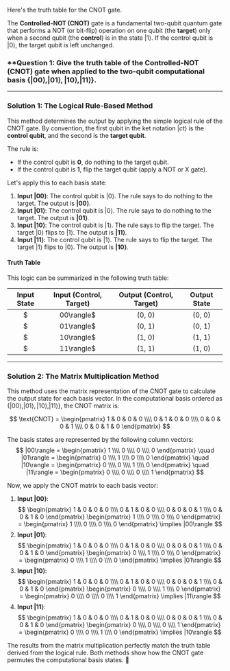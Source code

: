 Here's the truth table for the CNOT gate.

The **Controlled-NOT (CNOT)** gate is a fundamental two-qubit quantum gate that performs a NOT (or bit-flip) operation on one qubit (the **target**) only when a second qubit (the **control**) is in the state $|1\rangle$. If the control qubit is $|0\rangle$, the target qubit is left unchanged.

### **Question 1: Give the truth table of the Controlled-NOT (CNOT) gate when applied to the two-qubit computational basis {$|00\rangle,|01\rangle,|10\rangle,|11\rangle$}.

***

### **Solution 1: The Logical Rule-Based Method**

This method determines the output by applying the simple logical rule of the CNOT gate. By convention, the first qubit in the ket notation $|ct\rangle$ is the **control qubit**, and the second is the **target qubit**. 

The rule is:
* If the control qubit is **0**, do nothing to the target qubit.
* If the control qubit is **1**, flip the target qubit (apply a NOT or X gate).

Let's apply this to each basis state:

1.  **Input $|00\rangle$**: The control qubit is $|0\rangle$. The rule says to do nothing to the target. The output is **$|00\rangle$**.
2.  **Input $|01\rangle$**: The control qubit is $|0\rangle$. The rule says to do nothing to the target. The output is **$|01\rangle$**.
3.  **Input $|10\rangle$**: The control qubit is $|1\rangle$. The rule says to flip the target. The target $|0\rangle$ flips to $|1\rangle$. The output is **$|11\rangle$**.
4.  **Input $|11\rangle$**: The control qubit is $|1\rangle$. The rule says to flip the target. The target $|1\rangle$ flips to $|0\rangle$. The output is **$|10\rangle$**.

#### **Truth Table**

This logic can be summarized in the following truth table:

| Input State | Input (Control, Target) | Output (Control, Target) | Output State |
| :---------: | :---------------------: | :----------------------: | :----------: |
| $|00\rangle$ |          (0, 0)           |          (0, 0)          | $|00\rangle$ |
| $|01\rangle$ |          (0, 1)           |          (0, 1)          | $|01\rangle$ |
| $|10\rangle$ |          (1, 0)           |          (1, 1)          | $|11\rangle$ |
| $|11\rangle$ |          (1, 1)           |          (1, 0)          | $|10\rangle$ |

***

### **Solution 2: The Matrix Multiplication Method**

This method uses the matrix representation of the CNOT gate to calculate the output state for each basis vector. In the computational basis ordered as $\{|00\rangle, |01\rangle, |10\rangle, |11\rangle\}$, the CNOT matrix is:

$$
\text{CNOT} = \begin{pmatrix}
1 & 0 & 0 & 0 \\\\
0 & 1 & 0 & 0 \\\\
0 & 0 & 0 & 1 \\\\
0 & 0 & 1 & 0
\end{pmatrix}
$$

The basis states are represented by the following column vectors:
$$
|00\rangle = \begin{pmatrix} 1 \\\\ 0 \\\\ 0 \\\\ 0 \end{pmatrix} \quad
|01\rangle = \begin{pmatrix} 0 \\\\ 1 \\\\ 0 \\\\ 0 \end{pmatrix} \quad
|10\rangle = \begin{pmatrix} 0 \\\\ 0 \\\\ 1 \\\\ 0 \end{pmatrix} \quad
|11\rangle = \begin{pmatrix} 0 \\\\ 0 \\\\ 0 \\\\ 1 \end{pmatrix}
$$

Now, we apply the CNOT matrix to each basis vector:

1.  **Input $|00\rangle$**:
    $$
    \begin{pmatrix} 1 & 0 & 0 & 0 \\\\ 0 & 1 & 0 & 0 \\\\ 0 & 0 & 0 & 1 \\\\ 0 & 0 & 1 & 0 \end{pmatrix} \begin{pmatrix} 1 \\\\ 0 \\\\ 0 \\\\ 0 \end{pmatrix} = \begin{pmatrix} 1 \\\\ 0 \\\\ 0 \\\\ 0 \end{pmatrix} \implies |00\rangle
    $$
2.  **Input $|01\rangle$**:
    $$
    \begin{pmatrix} 1 & 0 & 0 & 0 \\\\ 0 & 1 & 0 & 0 \\\\ 0 & 0 & 0 & 1 \\\\ 0 & 0 & 1 & 0 \end{pmatrix} \begin{pmatrix} 0 \\\\ 1 \\\\ 0 \\\\ 0 \end{pmatrix} = \begin{pmatrix} 0 \\\\ 1 \\\\ 0 \\\\ 0 \end{pmatrix} \implies |01\rangle
    $$
3.  **Input $|10\rangle$**:
    $$
    \begin{pmatrix} 1 & 0 & 0 & 0 \\\\ 0 & 1 & 0 & 0 \\\\ 0 & 0 & 0 & 1 \\\\ 0 & 0 & 1 & 0 \end{pmatrix} \begin{pmatrix} 0 \\\\ 0 \\\\ 1 \\\\ 0 \end{pmatrix} = \begin{pmatrix} 0 \\\\ 0 \\\\ 0 \\\\ 1 \end{pmatrix} \implies |11\rangle
    $$
4.  **Input $|11\rangle$**:
    $$
    \begin{pmatrix} 1 & 0 & 0 & 0 \\\\ 0 & 1 & 0 & 0 \\\\ 0 & 0 & 0 & 1 \\\\ 0 & 0 & 1 & 0 \end{pmatrix} \begin{pmatrix} 0 \\\\ 0 \\\\ 0 \\\\ 1 \end{pmatrix} = \begin{pmatrix} 0 \\\\ 0 \\\\ 1 \\\\ 0 \end{pmatrix} \implies |10\rangle
    $$

The results from the matrix multiplication perfectly match the truth table derived from the logical rule. Both methods show how the CNOT gate permutes the computational basis states. 🔢